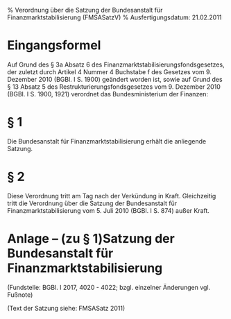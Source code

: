 % Verordnung über die Satzung der Bundesanstalt für Finanzmarktstabilisierung  (FMSASatzV)
% Ausfertigungsdatum: 21.02.2011
 
# Eingangsformel

Auf Grund des § 3a Absatz 6 des Finanzmarktstabilisierungsfondsgesetzes, der zuletzt durch Artikel 4 Nummer 4 Buchstabe f des Gesetzes vom 9. Dezember 2010 (BGBl. I S. 1900) geändert worden ist, sowie auf Grund des § 13 Absatz 5 des Restrukturierungsfondsgesetzes vom 9. Dezember 2010 (BGBl. I S. 1900, 1921) verordnet das Bundesministerium der Finanzen:

# § 1

Die Bundesanstalt für Finanzmarktstabilisierung erhält die anliegende Satzung.

# § 2

Diese Verordnung tritt am Tag nach der Verkündung in Kraft. Gleichzeitig tritt die Verordnung über die Satzung der Bundesanstalt für Finanzmarktstabilisierung vom 5. Juli 2010 (BGBl. I S. 874) außer Kraft.

# Anlage – (zu § 1)Satzung der Bundesanstalt für Finanzmarktstabilisierung

(Fundstelle: BGBl. I 2017, 4020 - 4022; bzgl. einzelner Änderungen vgl. Fußnote)

(Text der Satzung siehe: FMSASatz 2011)
